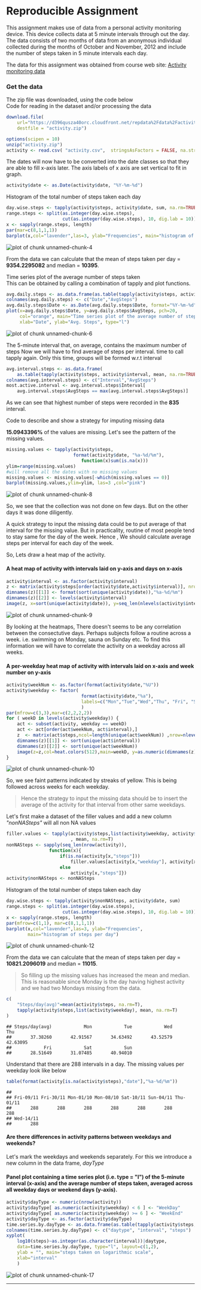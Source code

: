 # Reproducible Assignment


This assignment makes use of data from a personal activity monitoring device. This device collects data at 5 minute intervals through out the day. The data consists of two months of data from an anonymous individual collected during the months of October and November, 2012 and include the number of steps taken in 5 minute intervals each day.


The data for this assignment was obtained from course web site:
[Activity monitoring data](https://d396qusza40orc.cloudfront.net/repdata%2Fdata%2Factivity.zip)


### Get the data
The zip file was downloaded, using the code below  
Code for reading in the dataset and/or processing the data

```r
download.file(
    url="https://d396qusza40orc.cloudfront.net/repdata%2Fdata%2Factivity.zip", 
    destfile = "activity.zip")
```


```r
options(scipen = 10)
unzip("activity.zip")
activity <- read.csv( "activity.csv",  stringsAsFactors = FALSE, na.strings = c("NA"))
```

The dates will now have to be converted into the date classes so that they are able
to fill x-axis later. The axis labels of x axis are set vertical to fit in graph.

```r
activity$date <- as.Date(activity$date, "%Y-%m-%d")
```


Histogram of the total number of steps taken each day

```r
day.wise.steps <- tapply(activity$steps, activity$date, sum, na.rm=TRUE)
range.steps <- split(as.integer(day.wise.steps), 
                     cut(as.integer(day.wise.steps), 10, dig.lab = 10))
x <- sapply(range.steps, length)
par(mar=c(8,1,1,1))
barplot(x,col="lavender",las=3, ylab="Frequencies", main="histogram of steps per day")
```

![plot of chunk unnamed-chunk-4](figure/unnamed-chunk-4-1.png)




From the data we can calculate that the mean of steps taken per day = __9354.2295082__ and median = __10395__.



Time series plot of the average number of steps taken  
This can be obtained by calling a combination of tapply and plot functions.

```r
avg.daily.steps <- as.data.frame(as.table(tapply(activity$steps, activity$date, mean, na.rm=TRUE)))
colnames(avg.daily.steps) <- c("Date","AvgSteps")
avg.daily.steps$Date <- as.Date(avg.daily.steps$Date, format="%Y-%m-%d")
plot(x=avg.daily.steps$Date, y=avg.daily.steps$AvgSteps, pch=20, 
     col="orange", main="Time series plot of the average number of steps taken" ,
     xlab="Date", ylab="Avg. Steps", type="l")
```

![plot of chunk unnamed-chunk-6](figure/unnamed-chunk-6-1.png)



The 5-minute interval that, on average, contains the maximum number of steps
Now we will have to find average of steps per interval. time to call tapply again.
Only this time, groups will be formed w.r.t interval


```r
avg.interval.steps <- as.data.frame(
    as.table(tapply(activity$steps, activity$interval, mean, na.rm=TRUE)))
colnames(avg.interval.steps) <- c("Interval","AvgSteps")
most.active.interval <- avg.interval.steps$Interval[
    avg.interval.steps$AvgSteps == max(avg.interval.steps$AvgSteps)]
```
As we can see that highest number of steps were recorded in the __835__ interval. 



Code to describe and show a strategy for imputing missing data  

__15.0943396%__ of the values are missing.
Let's see the pattern of the missing values.

```r
missing.values <- tapply(activity$steps,
                         format(activity$date, "%a-%d/%m"),
                            function(x)sum(is.na(x)))
ylim=range(missing.values)
#will remove all the dates with no missing values
missing.values <- missing.values[-which(missing.values == 0)]
barplot(missing.values,ylim=ylim, las=3 ,col="pink")
```

![plot of chunk unnamed-chunk-8](figure/unnamed-chunk-8-1.png)

So, we see that the collection was not done on few days. But on the other days it was done diligently.


A quick strategy to input the missing data could be to put average of that interval for the missing value. But in practicality, routine of most people tend to stay same for the day of the week. Hence , We should calculate average steps per interval for each day of the week.

So, Lets draw a heat map of the activity.  

#### A heat map of activity with intervals laid on y-axis and days on x-axis

```r
activity$interval <- as.factor(activity$interval)
z <- matrix(activity$steps[order(activity$date,activity$interval)], nrow=length(unique(activity$date)), ncol=nlevels(activity$interval), byrow = TRUE)
dimnames(z)[[1]] <- format(sort(unique(activity$date)),"%a-%d/%m")
dimnames(z)[[2]] <- levels(activity$interval)
image(z, x=sort(unique(activity$date)), y=seq_len(nlevels(activity$interval)), xlab="date", ylab="activity")
```

![plot of chunk unnamed-chunk-9](figure/unnamed-chunk-9-1.png)

By looking at the heatmaps, There doesn't seems to be any correlation between the consectutive
days. Perhaps subjects follow a routine across a week. i.e. swimming on Monday, sauna on Sunday etc.
To find this information we will have to correlate the activity on a weekday across all weeks.

#### A per-weekday heat map of activity with intervals laid on x-axis and week number on y-axis

```r
activity$weekNum <- as.factor(format(activity$date,"%U"))
activity$weekday <- factor(
                            format(activity$date,"%a"), 
                            labels=c("Mon","Tue","Wed","Thu", "Fri", "Sat", "Sun")
                            )
par(mfrow=c(3,3),mar=c(2,2,2,2))
for ( weekD in levels(activity$weekday)) {
    act <- subset(activity, weekday == weekD) 
    act <- act[order(act$weekNum, act$interval),]
    z  <- matrix(act$steps,ncol=length(unique(act$weekNum)) ,nrow=nlevels(act$interval))
    dimnames(z)[[1]] <- sort(unique(act$interval))
    dimnames(z)[[2]] <- sort(unique(act$weekNum))
    image(z=z,col=heat.colors(512),main=weekD, y=as.numeric(dimnames(z)[[2]]), x=seq_len(nlevels(act$interval)))
}
```

![plot of chunk unnamed-chunk-10](figure/unnamed-chunk-10-1.png)

So, we see faint patterns indicated by streaks of yellow. This is being followed across weeks for each weekday.

> Hence the strategy to input the missing data should be to insert the average of the activity for that interval from other same weekdays.

Let's first make a dataset of the filler values and add a new column *"nonNASteps"* will all non NA values

```r
filler.values <- tapply(activity$steps,list(activity$weekday, activity$interval)
                        , mean, na.rm=T)
nonNASteps <- sapply(seq_len(nrow(activity)), 
                function(x){
                    if(is.na(activity[x,"steps"]))
                        filler.values[activity[x,"weekday"], activity[x, "interval"]] 
                    else
                        activity[x,"steps"]})
activity$nonNASteps <- nonNASteps
```

Histogram of the total number of steps taken each day

```r
day.wise.steps <- tapply(activity$nonNASteps, activity$date, sum)
range.steps <- split(as.integer(day.wise.steps), 
                     cut(as.integer(day.wise.steps), 10, dig.lab = 10))
x <- sapply(range.steps, length)
par(mfrow=c(1,1), mar=c(8,1,1,1))
barplot(x,col="lavender",las=3, ylab="Frequencies",
        main="histogram of steps per day")
```

![plot of chunk unnamed-chunk-12](figure/unnamed-chunk-12-1.png)




From the data we can calculate that the mean of steps taken per day = __10821.2096019__ and median = __11015__.

> So filling up the missing values has increased the mean and median. 
This is reasonable since Monday is the day having highest activity and we had two Mondays missing from the data.


```r
c(
    "Steps/day(avg)"=mean(activity$steps, na.rm=T),
    tapply(activity$steps,list(activity$weekday), mean, na.rm=T)
)
```

```
## Steps/day(avg)            Mon            Tue            Wed            Thu 
##       37.38260       42.91567       34.63492       43.52579       42.63095 
##            Fri            Sat            Sun 
##       28.51649       31.07485       40.94010
```
Understand that there are 288 intervals in a day. The missing values per weekday look like below

```r
table(format(activity[is.na(activity$steps),"date"],"%a-%d/%m"))
```

```
## 
## Fri-09/11 Fri-30/11 Mon-01/10 Mon-08/10 Sat-10/11 Sun-04/11 Thu-01/11 
##       288       288       288       288       288       288       288 
## Wed-14/11 
##       288
```



#### Are there differences in activity patterns between weekdays and weekends?
Let's mark the weekdays and weekends separately. For this we introduce a new column in the data frame, *dayType*


#### Panel plot containing a time series plot (i.e. type = "l") of the 5-minute interval (x-axis) and the average number of steps taken, averaged across all weekday days or weekend days (y-axis). 

```r
activity$dayType <- numeric(nrow(activity))
activity$dayType[ as.numeric(activity$weekday) < 6 ] <- "WeekDay"
activity$dayType[ as.numeric(activity$weekday) >= 6 ] <- "WeekEnd"
activity$dayType <- as.factor(activity$dayType)
time.series.by.dayType <- as.data.frame(as.table(tapply(activity$steps, list(activity$dayType,activity$interval), mean, na.rm=T)))
colnames(time.series.by.dayType) <- c("daytype", "interval", "steps")
xyplot(
    log10(steps)~as.integer(as.character(interval))|daytype, 
    data=time.series.by.dayType, type="l", layout=c(1,2), 
    ylab = "", main="steps taken on logarithmic scale", 
    xlab="interval"
    )
```

![plot of chunk unnamed-chunk-17](figure/unnamed-chunk-17-1.png)
***

